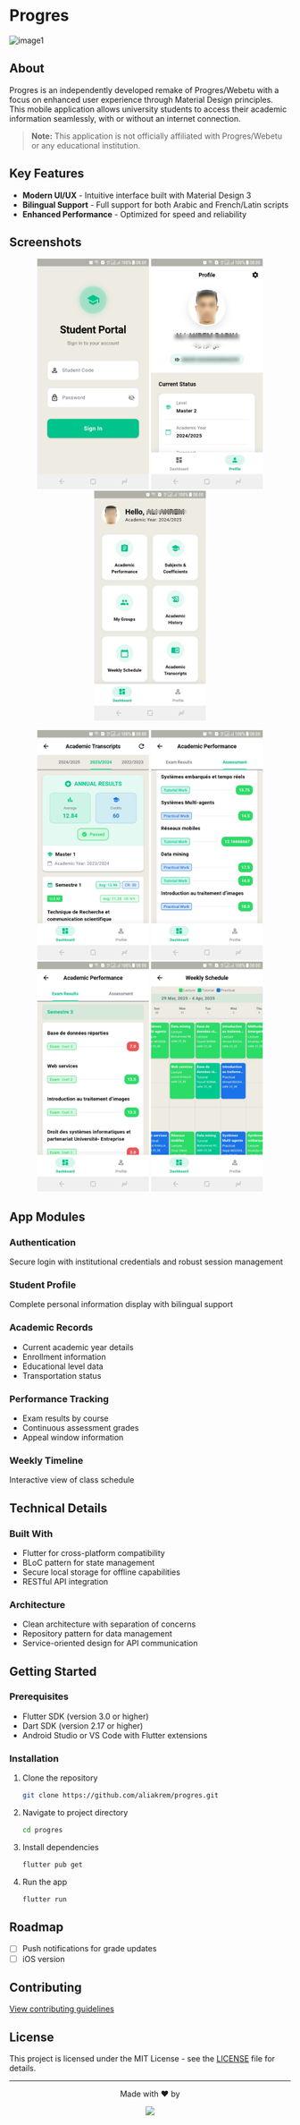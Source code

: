 # Progres

![image1](https://github.com/user-attachments/assets/b33a0fda-5827-45b1-a526-204b2f408c79)


## About
Progres is an independently developed remake of Progres/Webetu with a focus on enhanced user experience through Material Design principles. This mobile application allows university students to access their academic information seamlessly, with or without an internet connection.

> **Note:** This application is not officially affiliated with Progres/Webetu or any educational institution.

## Key Features

- **Modern UI/UX** - Intuitive interface built with Material Design 3
- **Bilingual Support** - Full support for both Arabic and French/Latin scripts
- **Enhanced Performance** - Optimized for speed and reliability

## Screenshots

<p align="center">
  <img src="screenshot/login.jpg" width="200" alt="Login Screen" />
  <img src="screenshot/profile.jpg" width="200" alt="Profile Screen" /> 
  <img src="screenshot/menu.jpg" width="200" alt="Menu Screen" />
</p>

<p align="center">
  <img src="screenshot/transcript.jpg" width="200" alt="Transcript Screen" />
  <img src="screenshot/assessment.jpg" width="200" alt="Assessment Screen" />
  <img src="screenshot/exams.jpg" width="200" alt="Exams Screen" />
  <img src="screenshot/timeline.jpg" width="200" alt="Timeline Screen" />
</p>

## App Modules

### Authentication
Secure login with institutional credentials and robust session management

### Student Profile
Complete personal information display with bilingual support

### Academic Records
- Current academic year details
- Enrollment information
- Educational level data
- Transportation status

### Performance Tracking
- Exam results by course
- Continuous assessment grades
- Appeal window information

### Weekly Timeline
Interactive view of class schedule

## Technical Details

### Built With
- Flutter for cross-platform compatibility
- BLoC pattern for state management
- Secure local storage for offline capabilities
- RESTful API integration

### Architecture
- Clean architecture with separation of concerns
- Repository pattern for data management
- Service-oriented design for API communication

## Getting Started

### Prerequisites
- Flutter SDK (version 3.0 or higher)
- Dart SDK (version 2.17 or higher)
- Android Studio or VS Code with Flutter extensions

### Installation

1. Clone the repository
   ```bash
   git clone https://github.com/aliakrem/progres.git
   ```

2. Navigate to project directory
   ```bash
   cd progres
   ```
   

3. Install dependencies
   ```bash
   flutter pub get
   ```

4. Run the app
   ```bash
   flutter run
   ```

## Roadmap

- [ ] Push notifications for grade updates
- [ ] iOS version

## Contributing

[View contributing guidelines](https://github.com/AliAkrem/progres/blob/master/CONTRIBUTING.md)

## License

This project is licensed under the MIT License - see the [LICENSE](LICENSE) file for details.


---

<p align="center">
  Made with ❤️ by 
</p>
<p align="center">
  <a href="https://github.com/aliakrem/progres/graphs/contributors">
    <img src="https://contrib.rocks/image?repo=aliakrem/progres" />
  </a>
</p>
